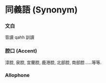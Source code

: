 # 同義語 \(Synonym\)

### 文白

音讀 qahh 訓讀

### 腔口 \(Accent\)

漳腔, 泉腔, 宜蘭腔, 鹿港腔, 北部腔, 南部腔......等等.

### Allophone


